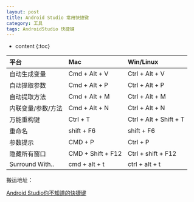 ```yaml
---
layout: post
title: Android Studio 常用快捷键
category: 工具
tags: AndroidStudio 快捷键
---
```


* content
{:toc}


|平台|Mac |Win/Linux|
|:----|:------|:------|
|自动生成变量|Cmd + Alt + V|Ctrl + Alt + V|
|自动提取参数|Cmd + Alt + P|Ctrl + Alt + P|
|自动提取方法|Cmd + Alt + M|Ctrl + Alt + M|
|内联变量/参数/方法|Cmd + Alt + N|Ctrl + Alt + N|
|万能重构键|Ctrl + T|Ctrl + Alt + Shift + T|
|重命名|shift + F6|shift + F6|
|参数提示|CMD + P|Ctrl + P|
|隐藏所有窗口|CMD + Shift + F12|Ctrl + shift + F12|
|Surround With..|cmd + alt + t|ctrl + alt + t|




搬运地址：

[Android Studio你不知道的快捷键](http://weishu.me/2015/12/17/shortcut-of-android-studio-you-may-not-know-3/)
